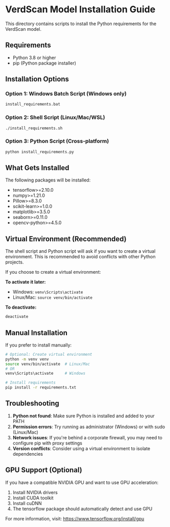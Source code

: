 # VerdScan Model Installation Guide

This directory contains scripts to install the Python requirements for the VerdScan model.

## Requirements

- Python 3.8 or higher
- pip (Python package installer)

## Installation Options

### Option 1: Windows Batch Script (Windows only)
```cmd
install_requirements.bat
```

### Option 2: Shell Script (Linux/Mac/WSL)
```bash
./install_requirements.sh
```

### Option 3: Python Script (Cross-platform)
```bash
python install_requirements.py
```

## What Gets Installed

The following packages will be installed:
- tensorflow>=2.10.0
- numpy>=1.21.0
- Pillow>=8.3.0
- scikit-learn>=1.0.0
- matplotlib>=3.5.0
- seaborn>=0.11.0
- opencv-python>=4.5.0

## Virtual Environment (Recommended)

The shell script and Python script will ask if you want to create a virtual environment. This is recommended to avoid conflicts with other Python projects.

If you choose to create a virtual environment:

**To activate it later:**
- Windows: `venv\Scripts\activate`
- Linux/Mac: `source venv/bin/activate`

**To deactivate:**
```bash
deactivate
```

## Manual Installation

If you prefer to install manually:

```bash
# Optional: Create virtual environment
python -m venv venv
source venv/bin/activate  # Linux/Mac
# OR
venv\Scripts\activate     # Windows

# Install requirements
pip install -r requirements.txt
```

## Troubleshooting

1. **Python not found**: Make sure Python is installed and added to your PATH
2. **Permission errors**: Try running as administrator (Windows) or with sudo (Linux/Mac)
3. **Network issues**: If you're behind a corporate firewall, you may need to configure pip with proxy settings
4. **Version conflicts**: Consider using a virtual environment to isolate dependencies

## GPU Support (Optional)

If you have a compatible NVIDIA GPU and want to use GPU acceleration:

1. Install NVIDIA drivers
2. Install CUDA toolkit
3. Install cuDNN
4. The tensorflow package should automatically detect and use GPU

For more information, visit: https://www.tensorflow.org/install/gpu
